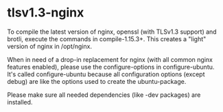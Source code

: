 # tlsv1.3-nginx

To compile the latest version of nginx, openssl (with TLSv1.3 support) and brotli, execute the commands in compile-1.15.3+.
This creates a "light" version of nginx in /opt/nginx.

When in need of a drop-in replacement for nginx (with all common nginx features enabled), please use the configure-options in configure-ubuntu. It's called configure-ubuntu because all configuration options (except debug) are like the options used to create the ubuntu-package.

Please make sure all needed dependencies (like -dev packages) are installed.
